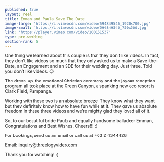```yaml
---
published: true
layout: reel
title: Emman and Paula Save The Date
image-large: 'https://i.vimeocdn.com/video/594849546_1920x700.jpg'
image-small: 'https://i.vimeocdn.com/video/594849546_750x500.jpg'
link: 'https://player.vimeo.com/video/100151537'
type: pre-wedding
section-rank: 5
---
```

One thing we learned about this couple is that they don’t like videos. In fact, they don’t like videos so much that they only asked us to make a Save-the-Date, an Engagement and an SDE for their wedding day. Just three. Told you don’t like videos. 😉

The dress-up, the emotional Christian ceremony and the joyous reception program all took place at the Green Canyon, a spanking new eco resort is Clark Field, Pampanga.

Working with these two is an absolute breeze. They know what they want but they definitely know how to have fun while at it. They gave us absolute freedom in these three videos and we’re mighty glad they loved all of it.

So, to our beautiful bride Paula and equally handsome balladeer Emman, Congratulations and Best Wishes. Cheers!!! :)

For bookings, send us an email or call us at +63 2 4344428

Email: inquiry@threelogyvideo.com

Thank you for watching! :)
